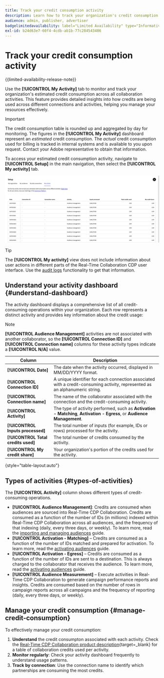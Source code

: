 ```yaml
---
title: Track your credit consumption activity
description: Learn how to track your organization's credit consumption activity in Real-Time CDP Collaboration.
audience: admin, publisher, advertiser
badgelimitedavailability: label="Limited Availability" type="Informative" url="https://helpx.adobe.com/legal/product-descriptions/real-time-customer-data-platform-collaboration.html newtab=true"
exl-id: b24d63e7-60f4-4cdb-ab1b-77c284543486
---
```

# Track your credit consumption activity

{{limited-availability-release-note}}

Use the **[!UICONTROL My Activity]** tab to monitor and track your organization's estimated credit consumption across all collaboration activities. This feature provides detailed insights into how credits are being used across different connections and activities, helping you manage your resources effectively.

>[!IMPORTANT]
>
>The credit consumption table is rounded up and aggregated by day for monitoring. The figures in the **[!UICONTROL My Activity]** dashboard represent an *estimated* credit consumption. The *actual* credit consumption used for billing is tracked in internal systems and is available to you upon request. Contact your Adobe representative to obtain that information.

To access your estimated credit consumption activity, navigate to **[!UICONTROL Setup]** in the main navigation, then select the **[!UICONTROL My activity]** tab.

![My Activity dashboard showing credit consumption details](/help/assets/setup/my-activity-credits/activity-dashboard.png)

>[!TIP]
>
>The **[!UICONTROL My activity]** view does not include information about user actions in different parts of the Real-Time Collaboration CDP user interface. Use the [audit logs](/help/guide/setup/audit-logs.md) functionality to get that information. 

## Understand your activity dashboard {#understand-dashboard}

The activity dashboard displays a comprehensive list of all credit-consuming operations within your organization. Each row represents a distinct activity and provides key information about the credit usage:

>[!NOTE]
>
>**[!UICONTROL Audience Management]** activities are not associated with another collaborator, so the **[!UICONTROL Connection ID]** and **[!UICONTROL Connection name]** columns for these activity types indicate a **[!UICONTROL N/A]** value.

| Column   | Description  |
|------------|--------------|
| **[!UICONTROL Date]**   | The date when the activity occurred, displayed in MM/DD/YYYY format.  |
| **[!UICONTROL Connection ID]** | A unique identifier for each connection associated with a credit-consuming activity, represented as an alphanumeric string. |
| **[!UICONTROL Connection name]** | The name of the collaborator associated with the connection and the credit-consuming activity. |
| **[!UICONTROL Activity]** | The type of activity performed, such as **Activation - Matching**, **Activation - Egress**, or **Audience Management**. |
| **[!UICONTROL Inputs processed]** | The total number of inputs (for example, IDs or rows) processed for the activity.|
| **[!UICONTROL Total credits used]** | The total number of credits consumed by the activity. |
| **[!UICONTROL My credit share]** | Your organization's portion of the credits used for the activity.  |

{style="table-layout:auto"}

## Types of activities {#types-of-activities}

The **[!UICONTROL Activity]** column shows different types of credit-consuming operations.

* **[!UICONTROL Audience Management]**: Credits are consumed when audiences are sourced into Real-Time CDP Collaboration. Credits are consumed as a function of the number of IDs (in millions) indexed within Real-Time CDP Collaboration across all audiences, and the frequency of that indexing (daily, every three days, or weekly). To learn more, read the [importing and managing audiences](/help/guide/setup/onboard-audiences.md) guide.
* **[!UICONTROL Activation - Matching]** – Credits are consumed as a function of the number of IDs matched and prepared for activation. To learn more, read the [activating audiences](/help/guide/collaborate/activate.md) guide.
* **[!UICONTROL Activation - Egress]** – Credits are consumed as a function of the number of IDs are sent to a destination. This is always charged to the collaborator that receives the audience. To learn more, read the [activating audiences](/help/guide/collaborate/activate.md) guide.
* **[!UICONTROL Audience Measurement]** – Execute activities in Real-Time CDP Collaboration to generate campaign performance reports and insights. Credits are consumed based on the number of rows in campaign reports across all campaigns and the frequency of reporting (daily, every three days, or weekly).

## Manage your credit consumption {#manage-credit-consumption}

To effectively manage your credit consumption:

1. **Understand** the credit consumpton associated with each activity. Check the [Real-Time CDP Collaboration product description](https://helpx.adobe.com/legal/product-descriptions/real-time-customer-data-platform-collaboration.html){target=_blank} for a table of collaboration credits used per activity.   
2. **Monitor regularly**: Check your activity dashboard frequently to understand usage patterns.
3. **Track by connection**: Use the connection name to identify which partnerships are consuming the most credits.

<!--

## Pagination and navigation

The activity list is paginated to improve performance and readability. Use the navigation controls at the bottom of the table to move between pages and adjust how many records you can view at once.

-->
